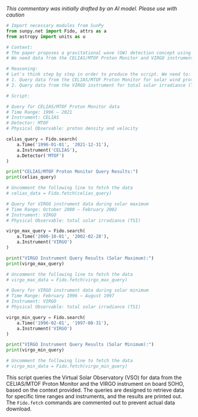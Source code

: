 _This commentary was initially drafted by an AI model. Please use with caution_

```python
# Import necessary modules from SunPy
from sunpy.net import Fido, attrs as a
from astropy import units as u

# Context:
# The paper proposes a gravitational wave (GW) detection concept using asteroids in the inner Solar System as test masses (TMs).
# We need data from the CELIAS/MTOF Proton Monitor and VIRGO instrument on board SOHO.

# Reasoning:
# Let's think step by step in order to produce the script. We need to:
# 1. Query data from the CELIAS/MTOF Proton Monitor for solar wind proton density and velocity.
# 2. Query data from the VIRGO instrument for total solar irradiance (TSI) during solar maximum and minimum periods.

# Script:

# Query for CELIAS/MTOF Proton Monitor data
# Time Range: 1996 – 2021
# Instrument: CELIAS
# Detector: MTOF
# Physical Observable: proton density and velocity

celias_query = Fido.search(
    a.Time('1996-01-01', '2021-12-31'),
    a.Instrument('CELIAS'),
    a.Detector('MTOF')
)

print("CELIAS/MTOF Proton Monitor Query Results:")
print(celias_query)

# Uncomment the following line to fetch the data
# celias_data = Fido.fetch(celias_query)

# Query for VIRGO instrument data during solar maximum
# Time Range: October 2000 – February 2002
# Instrument: VIRGO
# Physical Observable: total solar irradiance (TSI)

virgo_max_query = Fido.search(
    a.Time('2000-10-01', '2002-02-28'),
    a.Instrument('VIRGO')
)

print("VIRGO Instrument Query Results (Solar Maximum):")
print(virgo_max_query)

# Uncomment the following line to fetch the data
# virgo_max_data = Fido.fetch(virgo_max_query)

# Query for VIRGO instrument data during solar minimum
# Time Range: February 1996 – August 1997
# Instrument: VIRGO
# Physical Observable: total solar irradiance (TSI)

virgo_min_query = Fido.search(
    a.Time('1996-02-01', '1997-08-31'),
    a.Instrument('VIRGO')
)

print("VIRGO Instrument Query Results (Solar Minimum):")
print(virgo_min_query)

# Uncomment the following line to fetch the data
# virgo_min_data = Fido.fetch(virgo_min_query)
```

This script queries the Virtual Solar Observatory (VSO) for data from the CELIAS/MTOF Proton Monitor and the VIRGO instrument on board SOHO, based on the context provided. The queries are designed to retrieve data for specific time ranges and instruments, and the results are printed out. The `Fido.fetch` commands are commented out to prevent actual data download.
